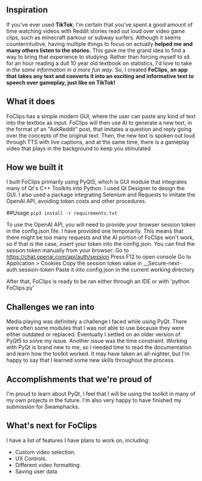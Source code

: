 ## Inspiration
If you've ever used **TikTok**, I'm certain that you've spent a good amount of time watching videos with Reddit stories read out loud over video game clips, such as minecraft parkour or subway surfers. Although it seems counterintuitive, having multiple things to focus on actually **helped me and many others listen to the stories.** This gave me the grand idea to find a way to bring that experience to studying. Rather than forcing myself to sit for an hour reading a dull 10 year old textbook on statistics, I'd love to take in _the same information in a more fun way_. So, I created **FoClips, an app that takes any text and converts it into an exciting and informative text to speech over gameplay, just like on TikTok!**

## What it does
FoClips has a simple modern GUI, where the user can paste any kind of text into the textbox as input. FoClips will then use AI to generate a new text, in the format of an "AskReddit" post, that imitates a question and reply going over the concepts of the original text. Then, the new text is spoken out loud through TTS with live captions, and at the same time, there is a gameplay video that plays in the background to keep you stimulated

## How we built it
I built FoClips primarily using PyQt5, which is GUI module that integrates many of Qt's C++ Toolkits into Python. I used Qt Designer to design the GUI. I also used a package integrating Selenium and Requests to imitate the OpenAI API, avoiding token costs and other procedures.

##Usage
`pip3 install -r requirements.txt`

To use the OpenAI API, you will need to provide your browser session token in the config.json file. I have provided one temporarily. This means that there might be too many requests and the AI portion of FoClips won't work, so if that is the case, insert your token into the config.json. 
You can find the session token manually from your browser:
Go to https://chat.openai.com/api/auth/session
Press F12 to open console
Go to Application > Cookies
Copy the session token value in __Secure-next-auth.session-token
Paste it into config.json in the current working directory

After that, FoClips is ready to be ran either through an IDE or with 'python FoClips.py'

## Challenges we ran into
Media playing was definitely a challenge I faced while using PyQt. There were often some modules that  I was not able to use because they were either outdated or replaced. Eventually I settled on an older version of PyQt5 to solve my issue. Another issue was the time constraint. Working with PyQt is brand new to me, so I needed time to read the documentation and learn how the toolkit worked. It may have taken an all-nighter, but I'm happy to say that I learned some new skills throughout the process.

## Accomplishments that we're proud of
I'm proud to learn about PyQt, I feel that I will be using the toolkit in many of my own projects in the future. I'm also very happy to have finished my submission for Swamphacks.

## What's next for FoClips
I have a list of features I have plans to work on, including:
- Custom video selection.
- UX Controls.
- Different video formatting.
- Saving user data
